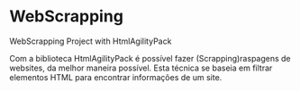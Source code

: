 # WebScrapping
WebScrapping Project with HtmlAgilityPack

Com a biblioteca HtmlAgilityPack é possível fazer (Scrapping)raspagens de websites, da melhor maneira possível.
Esta técnica se baseia em filtrar elementos HTML para encontrar informações de um site.

